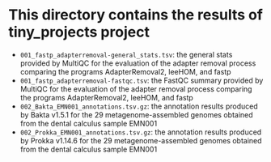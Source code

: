 # This directory contains the results of tiny_projects project

- `001_fastp_adapterremoval-general_stats.tsv`: the general stats provided by MultiQC for the evaluation of the adapter removal process comparing the programs AdapterRemoval2, leeHOM, and fastp
- `001_fastp_adapterremoval-fastqc.tsv`: the FastQC summary provided by MultiQC for the evaluation of the adapter removal process comparing the programs AdapterRemoval2, leeHOM, and fastp
- `002_Bakta_EMN001_annotations.tsv.gz`: the annotation results produced by Bakta v1.5.1 for the 29 metagenome-assembled genomes obtained from the dental calculus sample EMN001
- `002_Prokka_EMN001_annotations.tsv.gz`: the annotation results produced by Prokka v1.14.6 for the 29 metagenome-assembled genomes obtained from the dental calculus sample EMN001
